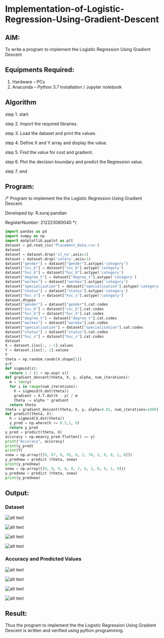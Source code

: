 # Implementation-of-Logistic-Regression-Using-Gradient-Descent

## AIM:
To write a program to implement the Logistic Regression Using Gradient Descent

## Equipments Required:
1. Hardware – PCs
2. Anaconda – Python 3.7 Installation / Jupyter notebook

## Algorithm
step 1. start

step 2. Import the required libraries.

step 3. Load the dataset and print the values.

step 4. Define X and Y array and display the value.

step 5. Find the value for cost and gradient.

step 6. Plot the decision boundary and predict the Regression value.

step 7. end

## Program:
/*
Program to implement the the Logistic Regression Using Gradient Descent.

Developed by: R.suraj pandian

RegisterNumber: 212223080040
*/

```python
import pandas as pd
import numpy as np
import matplotlib.pyplot as plt
dataset = pd.read_csv('Placement_Data.csv')
dataset
dataset = dataset.drop('sl_no',axis=1)
dataset = dataset.drop('salary',axis=1)
dataset["gender"] = dataset["gender"].astype('category')
dataset["ssc_b"] = dataset["ssc_b"].astype('category')
dataset["hsc_b"] = dataset["hsc_b"].astype('category')
dataset["degree_t"] = dataset["degree_t"].astype('category')
dataset["workex"] = dataset["workex"].astype('category')
dataset["specialisation"] = dataset["specialisation"].astype('category')
dataset["status"] = dataset["status"].astype('category')
dataset["hsc_s"] = dataset["hsc_s"].astype('category')
dataset.dtypes
dataset["gender"] = dataset["gender"].cat.codes
dataset["ssc_b"] = dataset["ssc_b"].cat.codes
dataset["hsc_b"] = dataset["hsc_b"].cat.codes
dataset["degree_t"] = dataset["degree_t"].cat.codes
dataset["workex"] = dataset["workex"].cat.codes
dataset["specialisation"] = dataset["specialisation"].cat.codes
dataset["status"] = dataset["status"].cat.codes
dataset["hsc_s"] = dataset["hsc_s"].cat.codes
dataset
X = dataset.iloc[:, :-1].values
Y = dataset.iloc[:,-1].values
Y
theta = np.random.randn(X.shape[1])
y=Y
def sigmoid(z):
  return 1 / (1 + np.exp(-z))
def gradient_descent(theta, X, y, alpha, num_iterations):
  m = len(y)
  for i in range(num_iterations):
    h = sigmoid(X.dot(theta))
    gradient = X.T.dot(h - y) / m
    theta -= alpha * gradient
  return theta
theta = gradient_descent(theta, X, y, alpha=0.01, num_iterations=1000)
def predict(theta, X):
  h = sigmoid(X.dot(theta))
  y_pred = np.where(h >= 0.5,1, 0)
  return y_pred
y_pred = predict(theta, X)
accuracy = np.mean(y_pred.flatten() == y)
print("Accuracy", accuracy)
print(y_pred)
print(Y)
xnew = np.array([[0, 87, 0, 95, 0, 2, 78, 2, 0, 0, 1, 0]])
y_prednew = predict (theta, xnew)
print(y_prednew)
xnew = np.array([[0, 0, 0, 0, 0, 2, 8, 2, 0, 0, 1, 0]])
y_prednew = predict (theta, xnew)
print(y_prednew)
```

## Output:
### Dataset
![alt text](Image-1.png) 

![alt text](Image-2.png) 

![alt text](Image-3.png) 

![alt text](Image-4.png)

### Accuracy and Predicted Values
![alt text](Image-8.png)

![alt text](Image-5.png) 

![alt text](Image-6.png) 

![alt text](Image-7.png)
## Result:
Thus the program to implement the the Logistic Regression Using Gradient Descent is written and verified using python programming.

